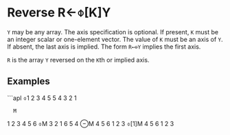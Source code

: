 <div style="display: none;">
  ⌽
</div>






<h1 class="heading"><span class="name">Reverse</span> <span class="command">R←⌽[K]Y</span></h1>



`Y` may be any array.  The axis specification is optional.  If present, `K` must be an integer scalar or one-element vector.  The value of `K` must be an axis of `Y`.  If absent, the last axis is implied.  The form `R←⊖Y` implies the first axis.


`R` is the array `Y` reversed on the `K`th or implied axis.

<h2 class="example">Examples</h2>
```apl
      ⌽1 2 3 4 5
5 4 3 2 1
 
      M
1 2 3
4 5 6
      ⌽M
3 2 1
6 5 4
      ⊖M
4 5 6
1 2 3
      ⌽[1]M
4 5 6
1 2 3
```



